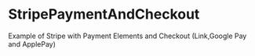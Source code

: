 # StripePaymentAndCheckout
Example of Stripe with Payment Elements and Checkout (Link,Google Pay and ApplePay)
